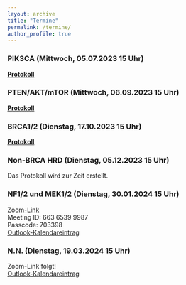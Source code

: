 ```yaml
---
layout: archive
title: "Termine"
permalink: /termine/
author_profile: true
---
```


### PIK3CA (Mittwoch, 05.07.2023 15 Uhr)
**[Protokoll](https://team-deutschland.org/files/1-Protokoll-PIK3CA.pdf)**

### PTEN/AKT/mTOR (Mittwoch, 06.09.2023 15 Uhr)
**[Protokoll](https://team-deutschland.org/files/2-Protokoll-PTEN-AKT-mTOR.pdf)**

### BRCA1/2 (Dienstag, 17.10.2023 15 Uhr)
**[Protokoll](https://team-deutschland.org/files/3-Protokoll-BRCA1-2.pdf)**

### Non-BRCA HRD (Dienstag, 05.12.2023 15 Uhr)
Das Protokoll wird zur Zeit erstellt. <!-- **[Protokoll](https://team-deutschland.org/files/4- .pdf)** -->

### NF1/2 und MEK1/2 (Dienstag, 30.01.2024 15 Uhr)
[Zoom-Link](https://tum-conf.zoom-x.de/j/66365399987?pwd=VjZJalY3ekRJdmdxUGhOcU1pSWk1dz09)  
Meeting ID: 663 6539 9987  
Passcode: 703398  
[Outlook-Kalendareintrag](https://team-deutschland.org/files/5.ics)  

### N.N. (Dienstag, 19.03.2024 15 Uhr)
Zoom-Link folgt!  
[Outlook-Kalendareintrag](https://team-deutschland.org/files/6.ics)  